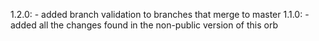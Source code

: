 1.2.0:
    - added branch validation to branches that merge to master
1.1.0:
    - added all the changes found in the non-public version of this orb